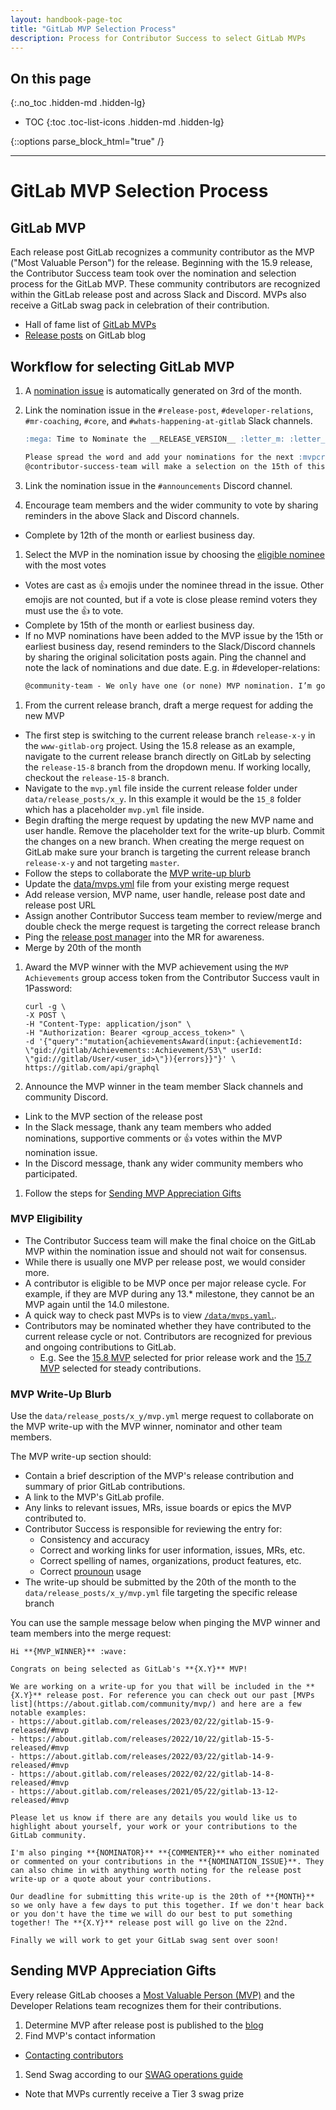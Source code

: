 ```yaml
---
layout: handbook-page-toc
title: "GitLab MVP Selection Process"
description: Process for Contributor Success to select GitLab MVPs
---
```


## On this page

{:.no_toc .hidden-md .hidden-lg}

- TOC
{:toc .toc-list-icons .hidden-md .hidden-lg}

{::options parse_block_html="true" /}

- - -

# GitLab MVP Selection Process

## GitLab MVP

Each release post GitLab recognizes a community contributor as the MVP ("Most Valuable Person") for the release. Beginning with the 15.9 release, the Contributor Success team took over the nomination and selection process for the GitLab MVP. These community contributors are recognized within the GitLab release post and across Slack and Discord. MVPs also receive a GitLab swag pack in celebration of their contribution.

- Hall of fame list of [GitLab MVPs](https://about.gitlab.com/community/mvp/)
- [Release posts](https://about.gitlab.com/releases/categories/releases/) on GitLab blog

## Workflow for selecting GitLab MVP

1. A [nomination issue](https://gitlab.com/gitlab-com/www-gitlab-com/-/blob/master/.gitlab/issue_templates/release-post-mvp-nominations.md) is automatically generated on 3rd of the month.
1. Link the nomination issue in the `#release-post`, `#developer-relations`, `#mr-coaching`, `#core`, and `#whats-happening-at-gitlab` Slack channels.
      ```md
      :mega: Time to Nominate the __RELEASE_VERSION__ :letter_m: :letter_v: :letter_p: :mega:

      Please spread the word and add your nominations for the next :mvpcrown:  MVP :mvpcrown:  in __INSERT_MVP_NOMINATION_ISSUE__ 
      @contributor-success-team will make a selection on the 15th of this month. Nominating an MVP could be your act of kindness of the day. It is also helpful to level up yourselves and the nominated contributor.
      ```

1. Link the nomination issue in the `#announcements` Discord channel.
1. Encourage team members and the wider community to vote by sharing reminders in the above Slack and Discord channels. 
  - Complete by 12th of the month or earliest business day.
1. Select the MVP in the nomination issue by choosing the [eligible nominee](/handbook/marketing/developer-relations/contributor-success/mvp-process.html#mvp-eligibility) with the most votes
  - Votes are cast as :thumbsup: emojis under the nominee thread in the issue. Other emojis are not counted, but if a vote is close please remind voters they must use the :thumbsup: to vote.
  - Complete by 15th of the month or earliest business day.
  - If no MVP nominations have been added to the MVP issue by the 15th or earliest business day, resend reminders to the Slack/Discord channels by sharing the original solicitation posts again. Ping the channel and note the lack of nominations and due date. E.g. in #developer-relations:
      ```md
      @community-team - We only have one (or none) MVP nomination. I’m going to wait until the end of the day, 12pm UTC for other nominations. Please nominate a community contributor that delivered something great for X-Y!
      ```
1. From the current release branch, draft a merge request for adding the new MVP
  - The first step is switching to the current release branch `release-x-y` in the `www-gitlab-org` project. Using the 15.8 release as an example, navigate to the current release branch directly on GitLab by selecting the `release-15-8` branch from the dropdown menu. If working locally, checkout the `release-15-8` branch.
  - Navigate to the `mvp.yml` file inside the current release folder under `data/release_posts/x_y`. In this example it would be the `15_8` folder which has a placeholder `mvp.yml` file inside.
  - Begin drafting the merge request by updating the new MVP name and user handle. Remove the placeholder text for the write-up blurb. Commit the changes on a new branch. When creating the merge request on GitLab make sure your branch is targeting the current release branch `release-x-y` and not targeting `master`. 
  - Follow the steps to collaborate the [MVP write-up blurb](#mvp-write-up-blurb)
  - Update the [data/mvps.yml](https://gitlab.com/gitlab-com/www-gitlab-com/-/blob/master/data/mvps.yml) file from your existing merge request
  - Add release version, MVP name, user handle, release post date and release post URL
  - Assign another Contributor Success team member to review/merge and double check the merge request is targeting the correct release branch
  - Ping the [release post manager](https://gitlab.com/gitlab-com/www-gitlab-com/-/blob/master/data/release_post_managers.yml) into the MR for awareness.
  - Merge by 20th of the month
1. Award the MVP winner with the MVP achievement using the `MVP Achievements` group access token from the Contributor Success vault in 1Password:
   ```shell
   curl -g \
   -X POST \
   -H "Content-Type: application/json" \
   -H "Authorization: Bearer <group_access_token>" \
   -d '{"query":"mutation{achievementsAward(input:{achievementId: \"gid://gitlab/Achievements::Achievement/53\" userId: \"gid://gitlab/User/<user_id>\"}){errors}}"}' \
   https://gitlab.com/api/graphql
   ```
1. Announce the MVP winner in the team member Slack channels and community Discord.
  - Link to the MVP section of the release post
  - In the Slack message, thank any team members who added nominations, supportive comments or :thumbsup: votes within the MVP nomination issue.
  - In the Discord message, thank any wider community members who participated.
1. Follow the steps for [Sending MVP Appreciation Gifts](#sending-mvp-appreciation-gifts)

### MVP Eligibility

- The Contributor Success team will make the final choice on the GitLab MVP within the nomination issue and should not wait for consensus.
- While there is usually one MVP per release post, we would consider more.
- A contributor is eligible to be MVP once per major release cycle. For example, if they are MVP during any 13.* milestone, they cannot be an MVP again until the 14.0 milestone.
- A quick way to check past MVPs is to view [`/data/mvps.yaml`.](https://gitlab.com/gitlab-com/www-gitlab-com/-/blob/master/data/mvps.yml).
- Contributors may be nominated whether they have contributed to the current release cycle or not. Contributors are recognized for previous and ongoing contributions to GitLab.
  - E.g. See the [15.8 MVP](https://about.gitlab.com/releases/2023/01/22/gitlab-15-8-released/#mvp) selected for prior release work and the [15.7 MVP](https://about.gitlab.com/releases/2022/12/22/gitlab-15-7-released/#mvp) selected for steady contributions.

### MVP Write-Up Blurb

Use the `data/release_posts/x_y/mvp.yml` merge request to collaborate on the MVP write-up with the MVP winner, nominator and other team members.

The MVP write-up section should:
- Contain a brief description of the MVP's release contribution and summary of prior GitLab contributions.
- A link to the MVP's GitLab profile.
- Any links to relevant issues, MRs, issue boards or epics the MVP contributed to.
- Contributor Success is responsible for reviewing the entry for:
  - Consistency and accuracy
  - Correct and working links for user information, issues, MRs, etc.
  - Correct spelling of names, organizations, product features, etc.
  - Correct [prounoun](/handbook/people-group/pronouns/) usage
- The write-up should be submitted by the 20th of the month to the `data/release_posts/x_y/mvp.yml` file targeting the specific release branch

You can use the sample message below when pinging the MVP winner and team members into the merge request:
```
Hi **{MVP_WINNER}** :wave: 

Congrats on being selected as GitLab's **{X.Y}** MVP!

We are working on a write-up for you that will be included in the **{X.Y}** release post. For reference you can check out our past [MVPs list](https://about.gitlab.com/community/mvp/) and here are a few notable examples:
- https://about.gitlab.com/releases/2023/02/22/gitlab-15-9-released/#mvp
- https://about.gitlab.com/releases/2022/10/22/gitlab-15-5-released/#mvp
- https://about.gitlab.com/releases/2022/03/22/gitlab-14-9-released/#mvp
- https://about.gitlab.com/releases/2022/02/22/gitlab-14-8-released/#mvp 
- https://about.gitlab.com/releases/2021/05/22/gitlab-13-12-released/#mvp

Please let us know if there are any details you would like us to highlight about yourself, your work or your contributions to the GitLab community.

I'm also pinging **{NOMINATOR}** **{COMMENTER}** who either nominated or commented on your contributions in the **{NOMINATION_ISSUE}**. They can also chime in with anything worth noting for the release post write-up or a quote about your contributions.

Our deadline for submitting this write-up is the 20th of **{MONTH}** so we only have a few days to put this together. If we don't hear back or you don't have the time we will do our best to put something together! The **{X.Y}** release post will go live on the 22nd.

Finally we will work to get your GitLab swag sent over soon!
```

## Sending MVP Appreciation Gifts

Every release GitLab chooses a [Most Valuable Person (MVP)](https://about.gitlab.com/community/mvp/) and the Developer Relations team recognizes them for their contributions. 

1. Determine MVP after release post is published to the [blog](https://about.gitlab.com/releases/categories/releases/)
1. Find MVP's contact information
  * [Contacting contributors](/handbook/marketing/developer-relations/contributor-success/community-contributors-workflows.html#contacting-contributors)
1. Send Swag according to our [SWAG operations guide](/handbook/marketing/developer-relations/workflows-tools/swag/)
  * Note that MVPs currently receive a Tier 3 swag prize
